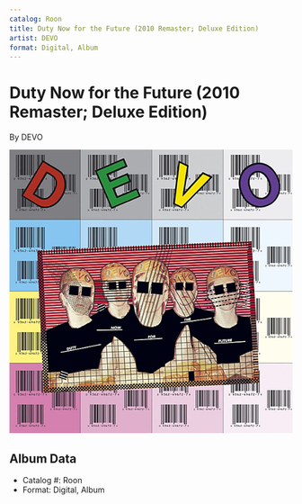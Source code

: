 ```yaml
---
catalog: Roon
title: Duty Now for the Future (2010 Remaster; Deluxe Edition)
artist: DEVO
format: Digital, Album
---
```


# Duty Now for the Future (2010 Remaster; Deluxe Edition)

By DEVO

![](../../assets/albumcovers/DEVO-Duty_Now_for_the_Future_2010_Remaster;_Deluxe_Edition.png)

## Album Data

- Catalog #: Roon
- Format: Digital, Album

